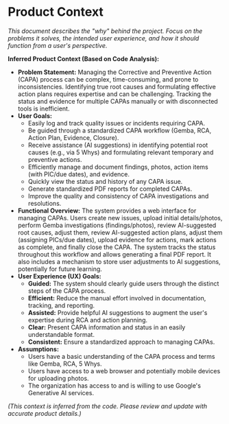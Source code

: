 # Product Context

*This document describes the "why" behind the project. Focus on the problems it solves, the intended user experience, and how it should function from a user's perspective.*

**Inferred Product Context (Based on Code Analysis):**

*   **Problem Statement:** Managing the Corrective and Preventive Action (CAPA) process can be complex, time-consuming, and prone to inconsistencies. Identifying true root causes and formulating effective action plans requires expertise and can be challenging. Tracking the status and evidence for multiple CAPAs manually or with disconnected tools is inefficient.
*   **User Goals:**
    *   Easily log and track quality issues or incidents requiring CAPA.
    *   Be guided through a standardized CAPA workflow (Gemba, RCA, Action Plan, Evidence, Closure).
    *   Receive assistance (AI suggestions) in identifying potential root causes (e.g., via 5 Whys) and formulating relevant temporary and preventive actions.
    *   Efficiently manage and document findings, photos, action items (with PIC/due dates), and evidence.
    *   Quickly view the status and history of any CAPA issue.
    *   Generate standardized PDF reports for completed CAPAs.
    *   Improve the quality and consistency of CAPA investigations and resolutions.
*   **Functional Overview:** The system provides a web interface for managing CAPAs. Users create new issues, upload initial details/photos, perform Gemba investigations (findings/photos), review AI-suggested root causes, adjust them, review AI-suggested action plans, adjust them (assigning PICs/due dates), upload evidence for actions, mark actions as complete, and finally close the CAPA. The system tracks the status throughout this workflow and allows generating a final PDF report. It also includes a mechanism to store user adjustments to AI suggestions, potentially for future learning.
*   **User Experience (UX) Goals:**
    *   **Guided:** The system should clearly guide users through the distinct steps of the CAPA process.
    *   **Efficient:** Reduce the manual effort involved in documentation, tracking, and reporting.
    *   **Assisted:** Provide helpful AI suggestions to augment the user's expertise during RCA and action planning.
    *   **Clear:** Present CAPA information and status in an easily understandable format.
    *   **Consistent:** Ensure a standardized approach to managing CAPAs.
*   **Assumptions:**
    *   Users have a basic understanding of the CAPA process and terms like Gemba, RCA, 5 Whys.
    *   Users have access to a web browser and potentially mobile devices for uploading photos.
    *   The organization has access to and is willing to use Google's Generative AI services.

*(This context is inferred from the code. Please review and update with accurate product details.)*
